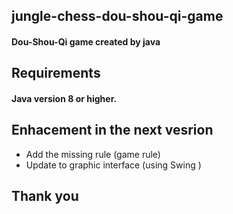 ## jungle-chess-dou-shou-qi-game
 
#### Dou-Shou-Qi game created by java

## Requirements 

#### Java version 8 or higher.

## Enhacement in the next vesrion

+ Add the missing rule (game rule)
+ Update to graphic interface (using Swing ) 

## Thank you


